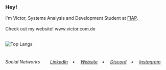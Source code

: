 <h3>Hey!</h3>
I'm Victor, Systems Analysis and Development Student at <a href="https://www.fiap.com.br/" target="_blank">FIAP</a>.<br>
<br>
Check out my website!
www.victor.com.de
<br><br>

![Top Langs](https://github-readme-stats.vercel.app/api/top-langs/?username=victorlbueno&theme=tokyonight&layout=compact)

#
<h6>Social Networks&ensp;&ensp;&ensp;&ensp;
<a href="https://linkedin.com/in/victorlbueno/" target="_blank">LinkedIn</a>&ensp;&ensp;•&ensp;&ensp;
<a href="https://victor.com.de/" target="_blank">Website</a>&ensp;&ensp;•&ensp;&ensp;
<a href="https://discordapp.com/users/Playsken#1180" target="_blank">Discord</a>&ensp;&ensp;•&ensp;&ensp;
<a href="https://instagram.com/victorlbueno" target="_blank">Instagram</a></h6>
